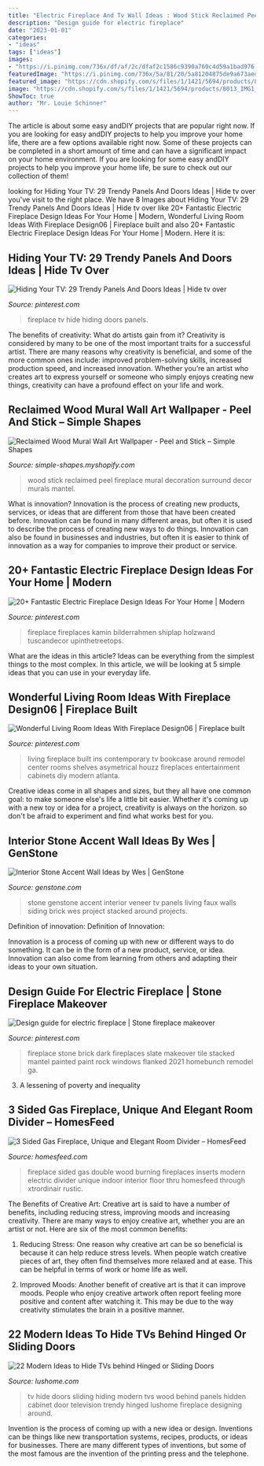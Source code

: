 ```yaml
---
title: "Electric Fireplace And Tv Wall Ideas : Wood Stick Reclaimed Peel Fireplace Mural Decoration Surround Decor Murals Mantel"
description: "Design guide for electric fireplace"
date: "2023-01-01"
categories:
- "ideas"
tags: ["ideas"]
images:
- "https://i.pinimg.com/736x/df/af/2c/dfaf2c1586c9390a760c4d59a1bad976.jpg"
featuredImage: "https://i.pinimg.com/736x/5a/81/20/5a81204875de9a673aedb35539ecd293.jpg"
featured_image: "https://cdn.shopify.com/s/files/1/1421/5694/products/8013_IMG1_1_1024x.jpg?v=1575471616"
image: "https://cdn.shopify.com/s/files/1/1421/5694/products/8013_IMG1_1_1024x.jpg?v=1575471616"
ShowToc: true
author: "Mr. Louie Schinner"
---
```



The article is about some easy andDIY projects that are popular right now.
If you are looking for easy andDIY projects to help you improve your home life, there are a few options available right now. Some of these projects can be completed in a short amount of time and can have a significant impact on your home environment. If you are looking for some easy andDIY projects to help you improve your home life, be sure to check out our collection of them!

	

		
looking for Hiding Your TV: 29 Trendy Panels And Doors Ideas | Hide tv over you've visit to the right place. We have 8 Images about Hiding Your TV: 29 Trendy Panels And Doors Ideas | Hide tv over like 20+ Fantastic Electric Fireplace Design Ideas For Your Home | Modern, Wonderful Living Room Ideas With Fireplace Design06 | Fireplace built and also 20+ Fantastic Electric Fireplace Design Ideas For Your Home | Modern. Here it is:
		
    
## Hiding Your TV: 29 Trendy Panels And Doors Ideas | Hide Tv Over

<img loading=lazy src="https://i.pinimg.com/736x/57/e3/92/57e392f777de3ebcc23f9435e7d451ae.jpg" onerror="this.onerror=null;this.src='https://tse4.mm.bing.net/th?id=OIP.J9jZxyzazDMdyOGmG45k5AHaLH&amp;pid=15.1';" alt="Hiding Your TV: 29 Trendy Panels And Doors Ideas | Hide tv over">

_Source: pinterest.com_

>fireplace tv hide hiding doors panels. 

	

The benefits of creativity: What do artists gain from it?
Creativity is considered by many to be one of the most important traits for a successful artist. There are many reasons why creativity is beneficial, and some of the more common ones include: improved problem-solving skills, increased production speed, and increased innovation. Whether you’re an artist who creates art to express yourself or someone who simply enjoys creating new things, creativity can have a profound effect on your life and work.

    
## Reclaimed Wood Mural Wall Art Wallpaper - Peel And Stick – Simple Shapes

<img loading=lazy src="https://cdn.shopify.com/s/files/1/1421/5694/products/8013_IMG1_1_1024x.jpg?v=1575471616" onerror="this.onerror=null;this.src='https://tse4.mm.bing.net/th?id=OIP.JTEK-FWxDZibuJEzaSoCtwHaJG&amp;pid=15.1';" alt="Reclaimed Wood Mural Wall Art Wallpaper - Peel and Stick – Simple Shapes">

_Source: simple-shapes.myshopify.com_

>wood stick reclaimed peel fireplace mural decoration surround decor murals mantel. 

	

What is innovation?
Innovation is the process of creating new products, services, or ideas that are different from those that have been created before. Innovation can be found in many different areas, but often it is used to describe the process of creating new ways to do things. Innovation can also be found in businesses and industries, but often it is easier to think of innovation as a way for companies to improve their product or service.

    
## 20+ Fantastic Electric Fireplace Design Ideas For Your Home | Modern

<img loading=lazy src="https://i.pinimg.com/736x/9d/82/be/9d82bec6d89acf095b9ed8046e9da61b.jpg" onerror="this.onerror=null;this.src='https://tse2.mm.bing.net/th?id=OIP.MN7oJlswCiF1HzQvDOsV_AHaJ4&amp;pid=15.1';" alt="20+ Fantastic Electric Fireplace Design Ideas For Your Home | Modern">

_Source: pinterest.com_

>fireplace fireplaces kamin bilderrahmen shiplap holzwand tuscandecor upinthetreetops. 

	

What are the ideas in this article?
Ideas can be everything from the simplest things to the most complex. In this article, we will be looking at 5 simple ideas that you can use in your everyday life.

    
## Wonderful Living Room Ideas With Fireplace Design06 | Fireplace Built

<img loading=lazy src="https://i.pinimg.com/736x/df/af/2c/dfaf2c1586c9390a760c4d59a1bad976.jpg" onerror="this.onerror=null;this.src='https://tse1.mm.bing.net/th?id=OIP.kxAOulgWCP7S_keWRboTpwHaHa&amp;pid=15.1';" alt="Wonderful Living Room Ideas With Fireplace Design06 | Fireplace built">

_Source: pinterest.com_

>living fireplace built ins contemporary tv bookcase around remodel center rooms shelves asymetrical houzz fireplaces entertainment cabinets diy modern atlanta. 

	

Creative ideas come in all shapes and sizes, but they all have one common goal: to make someone else's life a little bit easier. Whether it's coming up with a new toy or idea for a project, creativity is always on the horizon. so don't be afraid to experiment and find what works best for you.

    
## Interior Stone Accent Wall Ideas By Wes | GenStone

<img loading=lazy src="https://genstone.com/wp-content/uploads/2018/11/Stone-Accent-Wall-Around-TV.jpg" onerror="this.onerror=null;this.src='https://tse2.mm.bing.net/th?id=OIP.Gplb0oclPa4rWaFE5683AQHaFj&amp;pid=15.1';" alt="Interior Stone Accent Wall Ideas by Wes | GenStone">

_Source: genstone.com_

>stone genstone accent interior veneer tv panels living faux walls siding brick wes project stacked around projects. 

	

Definition of innovation:
Definition of Innovation: 

Innovation is a process of coming up with new or different ways to do something. It can be in the form of a new product, service, or idea. Innovation can also come from learning from others and adapting their ideas to your own situation.

    
## Design Guide For Electric Fireplace | Stone Fireplace Makeover

<img loading=lazy src="https://i.pinimg.com/736x/5a/81/20/5a81204875de9a673aedb35539ecd293.jpg" onerror="this.onerror=null;this.src='https://tse4.mm.bing.net/th?id=OIP.JeoYpiwbP-0FTjOLRc6KqAHaLH&amp;pid=15.1';" alt="Design guide for electric fireplace | Stone fireplace makeover">

_Source: pinterest.com_

>fireplace stone brick dark fireplaces slate makeover tile stacked mantel painted paint rock windows flanked 2021 homebunch remodel ga. 

	

3. A lessening of poverty and inequality 

    
## 3 Sided Gas Fireplace, Unique And Elegant Room Divider – HomesFeed

<img loading=lazy src="https://homesfeed.com/wp-content/uploads/2015/04/three-sided-gas-fireplace-with-natural-stone-wall-system.jpg" onerror="this.onerror=null;this.src='https://tse3.mm.bing.net/th?id=OIP.vtMxHoPadOts1gGC-WkuFgHaHa&amp;pid=15.1';" alt="3 Sided Gas Fireplace, Unique and Elegant Room Divider – HomesFeed">

_Source: homesfeed.com_

>fireplace sided gas double wood burning fireplaces inserts modern electric divider unique indoor interior floor thru homesfeed through xtrordinair rustic. 

	

The Benefits of Creative Art:
Creative art is said to have a number of benefits, including reducing stress, improving moods and increasing creativity. There are many ways to enjoy creative art, whether you are an artist or not. Here are six of the most common benefits:
1. Reducing Stress: One reason why creative art can be so beneficial is because it can help reduce stress levels. When people watch creative pieces of art, they often find themselves more relaxed and at ease. This can be helpful in terms of work or home life as well.

2. Improved Moods: Another benefit of creative art is that it can improve moods. People who enjoy creative artwork often report feeling more positive and content after watching it. This may be due to the way creativity stimulates the brain in a positive manner.


    
## 22 Modern Ideas To Hide TVs Behind Hinged Or Sliding Doors

<img loading=lazy src="https://www.lushome.com/wp-content/uploads/2014/11/how-hide-tv-doors-decorative-panels-9.jpg" onerror="this.onerror=null;this.src='https://tse1.mm.bing.net/th?id=OIP.XvsmmH6EQPobxAnL64ZD4QHaHa&amp;pid=15.1';" alt="22 Modern Ideas to Hide TVs behind Hinged or Sliding Doors">

_Source: lushome.com_

>tv hide doors sliding hiding modern tvs wood behind panels hidden cabinet door television trendy hinged lushome fireplace designing around. 

	

Invention is the process of coming up with a new idea or design. Inventions can be things like new transportation systems, recipes, products, or ideas for businesses. There are many different types of inventions, but some of the most famous are the invention of the printing press and the telephone.

